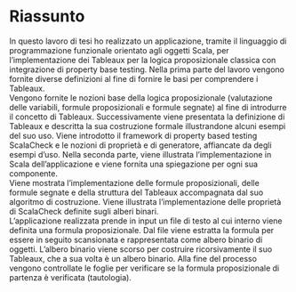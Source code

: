 # Riassunto

In questo lavoro di tesi ho realizzato un applicazione, tramite il linguaggio di programmazione funzionale  orientato agli oggetti Scala, per l’implementazione dei Tableaux per la logica proposizionale classica con integrazione di property base testing. 
Nella prima parte del lavoro vengono fornite diverse definizioni al fine di fornire le basi per comprendere i Tableaux.                   
Vengono fornite le nozioni base della logica proposizionale (valutazione delle variabili, formule proposizionali e formule segnate) al fine di introdurre il concetto di Tableaux.
Successivamente viene presentata la definizione di Tableaux e descritta la sua costruzione formale illustrandone alcuni esempi del suo uso.		                                      Viene introdotto il framework di property based testing ScalaCheck e le nozioni di proprietà e di generatore, affiancate da degli esempi d’uso. 
Nella seconda parte, viene illustrata l’implementazione in Scala dell’applicazione e viene fornita una spiegazione per ogni sua componente. 				                           
Viene mostrata l’implementazione delle formule proposizionali, delle formule segnate e della struttura del Tableaux accompagnata dal suo algoritmo di costruzione.	                                                                  Viene illustrata l’implementazione delle proprietà di ScalaCheck definite sugli alberi binari.                                                                                                                                               
L’applicazione realizzata prende in input un file di testo al cui interno viene definita una formula proposizionale. 
Dal file viene estratta la formula per essere in seguito scansionata e rappresentata come albero binario di oggetti. 
L’albero binario viene scorso per costruire ricorsivamente il suo Tableaux, che a sua volta è un albero binario. 
Alla fine del processo vengono controllate le foglie per verificare se la formula proposizionale di partenza è verificata (tautologia).                                                                    
